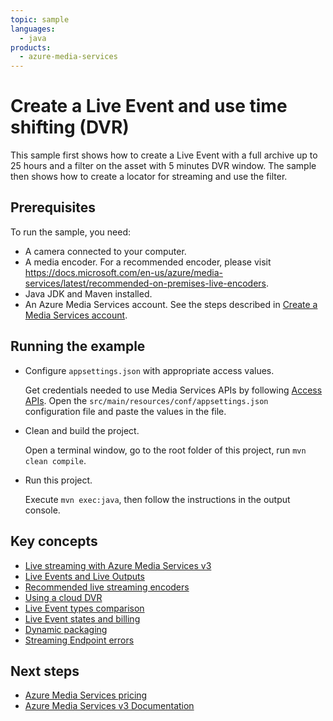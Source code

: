 ```yaml
---
topic: sample
languages:
  - java
products:
  - azure-media-services
---
```


# Create a Live Event and use time shifting (DVR)

This sample first shows how to create a Live Event with a full archive up to 25 hours and a filter on the asset with 5 minutes DVR window. The sample then shows how to create a locator for streaming and use the filter.

## Prerequisites

To run the sample, you need:

* A camera connected to your computer.
* A media encoder. For a recommended encoder, please visit https://docs.microsoft.com/en-us/azure/media-services/latest/recommended-on-premises-live-encoders.
* Java JDK and Maven installed.
* An Azure Media Services account. See the steps described in [Create a Media Services account](https://docs.microsoft.com/azure/media-services/latest/create-account-cli-quickstart).

## Running the example

* Configure `appsettings.json` with appropriate access values.

    Get credentials needed to use Media Services APIs by following [Access APIs](https://docs.microsoft.com/azure/media-services/latest/access-api-cli-how-to). Open the `src/main/resources/conf/appsettings.json `configuration file and paste the values in the file.
* Clean and build the project. 

    Open a terminal window, go to the root folder of this project, run `mvn clean compile`.
* Run this project. 

    Execute `mvn exec:java`, then follow the instructions in the output console.

## Key concepts

* [Live streaming with Azure Media Services v3](https://docs.microsoft.com/azure/media-services/latest/live-streaming-overview)
* [Live Events and Live Outputs](https://docs.microsoft.com/azure/media-services/latest/live-events-outputs-concept)
* [Recommended live streaming encoders](https://docs.microsoft.com/azure/media-services/latest/recommended-on-premises-live-encoders)
* [Using a cloud DVR](https://docs.microsoft.com/azure/media-services/latest/live-event-cloud-dvr)
* [Live Event types comparison](https://docs.microsoft.com/azure/media-services/latest/live-event-types-comparison)
* [Live Event states and billing](https://docs.microsoft.com/azure/media-services/latest/live-event-states-billing)
* [Dynamic packaging](https://docs.microsoft.com/azure/media-services/latest/dynamic-packaging-overview)
* [Streaming Endpoint errors](https://docs.microsoft.com/azure/media-services/latest/streaming-endpoint-error-codes)

## Next steps

- [Azure Media Services pricing](https://azure.microsoft.com/pricing/details/media-services/)
- [Azure Media Services v3 Documentation](https://docs.microsoft.com/azure/media-services/latest/)



  
